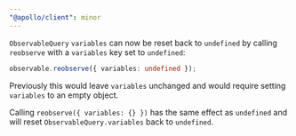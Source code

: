 ```yaml
---
"@apollo/client": minor
---
```


`ObservableQuery` `variables` can now be reset back to `undefined` by calling `reobserve` with a `variables` key set to `undefined`:

```ts
observable.reobserve({ variables: undefined });
```

Previously this would leave `variables` unchanged and would require setting `variables` to an empty object.

Calling `reobserve({ variables: {} })` has the same effect as `undefined` and will reset `ObservableQuery.variables` back to `undefined`.

